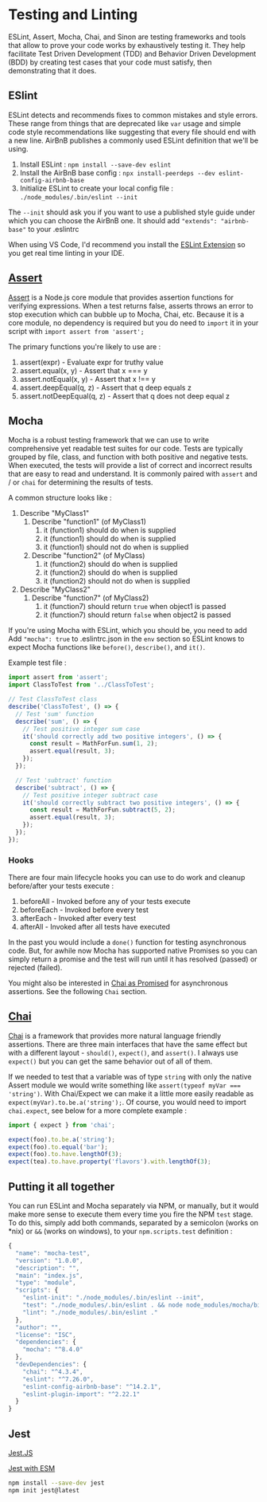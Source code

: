 # Testing and Linting
ESLint, Assert, Mocha, Chai, and Sinon are testing frameworks and tools that allow to prove your code works by exhaustively testing it.  They help facilitate Test Driven Development (TDD) and Behavior Driven Development (BDD) by creating test cases that your code must satisfy, then demonstrating that it does.

## ESlint
ESLint detects and recommends fixes to common mistakes and style errors.  These range from things that are deprecated like `var` usage and simple code style recommendations like suggesting that every file should end with a new line.  AirBnB publishes a commonly used ESLint definition that we'll be using.

1.  Install ESLint : `npm install --save-dev eslint`
2.  Install the AirBnB base config : `npx install-peerdeps --dev eslint-config-airbnb-base`
3.  Initialize ESLint to create your local config file : `./node_modules/.bin/eslint --init`

The `--init` should ask you if you want to use a published style guide under which you can choose the AirBnB one.  It should add `"extends": "airbnb-base"` to your .eslintrc 

When using VS Code, I'd recommend you install the [ESLint Extension](https://marketplace.visualstudio.com/items?itemName=dbaeumer.vscode-eslint) so you get real time linting in your IDE.

## [Assert](https://nodejs.org/docs/latest-v14.x/api/assert.html)
[Assert](https://nodejs.org/docs/latest-v14.x/api/assert.html) is a Node.js core module that provides assertion functions for verifying expressions.  When a test returns false, asserts throws an error to stop execution which can bubble up to Mocha, Chai, etc.  Because it is a core module, no dependency is required but you do need to `import` it in your script with `import assert from 'assert';`

The primary functions you're likely to use are : 
1. assert(expr) - Evaluate expr for truthy value
2. assert.equal(x, y) - Assert that x === y
3. assert.notEqual(x, y) - Assert that x !== y
4. assert.deepEqual(q, z) - Assert that q deep equals z
5. assert.notDeepEqual(q, z) - Assert that q does not deep equal z

## Mocha
Mocha is a robust testing framework that we can use to write comprehensive yet readable test suites for our code.  Tests are typically grouped by file, class, and function with both positive and negative tests.  When executed, the tests will provide a list of correct and incorrect results that are easy to read and understand.  It is commonly paired with `assert` and / or `chai` for determining the results of tests.

A common structure looks like : 
1. Describe "MyClass1"
   1. Describe "function1" (of MyClass1)
      1. it (function1) should do <this> when <that> is supplied
      2. it (function1) should do <that> when <this> is supplied
      3. it (function1) should not do <weirdness> when <that> is supplied
   2. Describe "function2" (of MyClass)
      1. it (function2) should do <this> when <that> is supplied
      2. it (function2) should do <that> when <this> is supplied
      3. it (function2) should not do <weirdness> when <that> is supplied
2. Describe "MyClass2"
   1. Describe "function7" (of MyClass2)
      1. it (function7) should return `true` when object1 is passed
      2. it (function7) should return `false` when object2 is passed

If you're using Mocha with ESLint, which you should be, you need to add Add `"mocha": true` to .eslintrc.json in the `env` section so ESLint knows to expect Mocha functions like `before()`, `describe()`, and `it()`.

Example test file : 
```javascript
import assert from 'assert';
import ClassToTest from '../ClassToTest';

// Test ClassToTest class
describe('ClassToTest', () => {
  // Test 'sum' function
  describe('sum', () => {
    // Test positive integer sum case
    it('should correctly add two positive integers', () => {
      const result = MathForFun.sum(1, 2);
      assert.equal(result, 3);
    });
  });

  // Test 'subtract' function
  describe('subtract', () => {
    // Test positive integer subtract case
    it('should correctly subtract two positive integers', () => {
      const result = MathForFun.subtract(5, 2);
      assert.equal(result, 3);
    });
  });
});
```

### Hooks
There are four main lifecycle hooks you can use to do work and cleanup before/after your tests execute :
1. beforeAll - Invoked before any of your tests execute
2. beforeEach - Invoked before every test
3. afterEach - Invoked after every test
4. afterAll - Invoked after all tests have executed

In the past you would include a `done()` function for testing asynchronous code.  But, for awhile now Mocha has supported native Promises so you can simply return a promise and the test will run until it has resolved (passed) or rejected (failed).

You might also be interested in [Chai as Promised](https://www.npmjs.com/package/chai-as-promised) for asynchronous assertions.  See the following `Chai` section.

## [Chai](https://www.chaijs.com/guide/styles/#expect)
[Chai](https://www.chaijs.com/guide/styles/#expect) is a framework that provides more natural language friendly assertions.  There are three main interfaces that have the same effect but with a different layout - `should()`, `expect()`, and `assert()`.  I always use `expect()` but you can get the same behavior out of all of them.

If we needed to test that a variable was of type `string` with only the native Assert module we would write something like `assert(typeof myVar === 'string')`.  With Chai/Expect we can make it a little more easily readable as `expect(myVar).to.be.a('string');`.  Of course, you would need to import `chai.expect`, see below for a more complete example : 

```javascript
import { expect } from 'chai';

expect(foo).to.be.a('string');
expect(foo).to.equal('bar');
expect(foo).to.have.lengthOf(3);
expect(tea).to.have.property('flavors').with.lengthOf(3);
```

## Putting it all together
You can run ESLint and Mocha separately via NPM, or manually, but it would make more sense to execute them every time you fire the NPM `test` stage.  To do this, simply add both commands, separated by a semicolon (works on *nix) or `&&` (works on windows), to your `npm.scripts.test` definition : 

```javascript
{
  "name": "mocha-test",
  "version": "1.0.0",
  "description": "",
  "main": "index.js",
  "type": "module",
  "scripts": {
    "eslint-init": "./node_modules/.bin/eslint --init",
    "test": "./node_modules/.bin/eslint . && node node_modules/mocha/bin/mocha",
    "lint": "./node_modules/.bin/eslint ."
  },
  "author": "",
  "license": "ISC",
  "dependencies": {
    "mocha": "^8.4.0"
  },
  "devDependencies": {
    "chai": "^4.3.4",
    "eslint": "^7.26.0",
    "eslint-config-airbnb-base": "^14.2.1",
    "eslint-plugin-import": "^2.22.1"
  }
}

```

## Jest
[Jest.JS](https://jestjs.io/docs/getting-started)


[Jest with ESM](https://jestjs.io/docs/ecmascript-modules)

```bash
npm install --save-dev jest
npm init jest@latest
```


